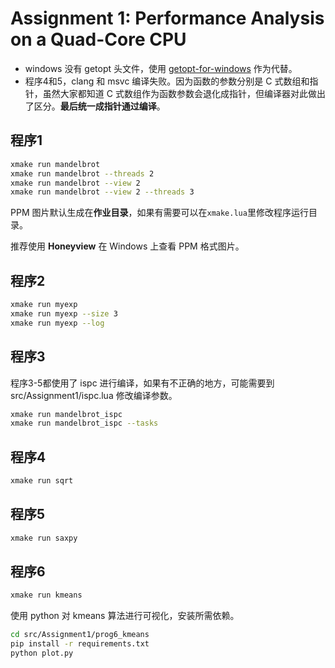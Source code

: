 # Assignment 1: Performance Analysis on a Quad-Core CPU

- windows 没有 getopt 头文件，使用 [getopt-for-windows](https://github.com/Chunde/getopt-for-windows) 作为代替。
- 程序4和5，clang 和 msvc 编译失败。因为函数的参数分别是 C 式数组和指针，虽然大家都知道 C 式数组作为函数参数会退化成指针，但编译器对此做出了区分。**最后统一成指针通过编译**。

## 程序1

```bash
xmake run mandelbrot
xmake run mandelbrot --threads 2
xmake run mandelbrot --view 2
xmake run mandelbrot --view 2 --threads 3
```

PPM 图片默认生成在**作业目录**，如果有需要可以在`xmake.lua`里修改程序运行目录。

推荐使用 **Honeyview** 在 Windows 上查看 PPM 格式图片。

## 程序2

```bash
xmake run myexp
xmake run myexp --size 3
xmake run myexp --log
```

## 程序3

程序3-5都使用了 ispc 进行编译，如果有不正确的地方，可能需要到 src/Assignment1/ispc.lua 修改编译参数。

```bash
xmake run mandelbrot_ispc
xmake run mandelbrot_ispc --tasks
```

## 程序4

```bash
xmake run sqrt
```

## 程序5

```bash
xmake run saxpy
```

## 程序6

```bash
xmake run kmeans
```

使用 python 对 kmeans 算法进行可视化，安装所需依赖。
```bash
cd src/Assignment1/prog6_kmeans
pip install -r requirements.txt
python plot.py
```